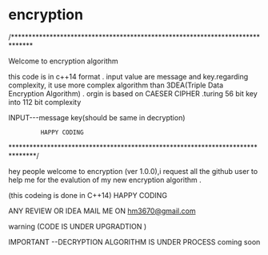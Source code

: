 # encryption

/******************************************************************************

Welcome to encryption algorithm 

this code is in c++14 format . input value are message and key.regarding complexity,
it use more complex algorithm than 3DEA(Triple Data Encryption Algorithm) .
orgin is based on CAESER CIPHER .turing 56 bit key into 112 bit complexity


INPUT---message
        key(should be same in decryption)

             HAPPY CODING

*******************************************************************************/

hey people welcome to encryption (ver 1.0.0),i request all the github user to help me for the evalution of my new encryption algorithm .

(this codeing is done in C++14)
HAPPY CODING 

ANY REVIEW OR IDEA MAIL ME ON
hm3670@gmail.com

warning (CODE IS UNDER UPGRADTION )

IMPORTANT --DECRYPTION ALGORITHM IS UNDER PROCESS 
 coming soon 
